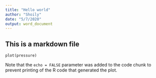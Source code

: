 ```yaml
---
title: "Hello world"
author: "Shoily"
date: "5/7/2020"
output: word_document
---
```


## This is a markdown file



```{r pressure, echo=FALSE}
plot(pressure)
```

Note that the `echo = FALSE` parameter was added to the code chunk to prevent printing of the R code that generated the plot.
